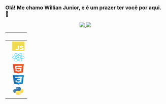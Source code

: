 ### Olá! Me chamo Willian Junior, e é um prazer ter você por aqui.  👋

<div align = "center">
  <a href="https://github.com/willian9jr">
  <img height = "180em" src = "https://github-readme-stats.vercel.app/api?username=willian9jr&show_icons=true&theme=tokyonight&include_all_commits=true&count_private=true" />
  <img height = "180em" src = "https://github-readme-stats.vercel.app/api/top-langs/?username=willian9jr&layout=compact&langs_count=7&theme=tokyonight" />
</div>

| <div style="display: inline_block"><br> |                                                              |
| --------------------------------------- | ------------------------------------------------------------ |
|                                         | <img align="center" alt="Rafa-Js" height="30" width="40" src="https://raw.githubusercontent.com/devicons/devicon/master/icons/javascript/javascript-plain.svg"> |
|                                         | <img align="center" alt="Rafa-React" height="30" width="40" src="https://raw.githubusercontent.com/devicons/devicon/master/icons/react/react-original.svg"> |
|                                         | <img align="center" alt="Rafa-HTML" height="30" width="40" src="https://raw.githubusercontent.com/devicons/devicon/master/icons/html5/html5-original.svg"> |
|                                         | <img align="center" alt="Rafa-CSS" height="30" width="40" src="https://raw.githubusercontent.com/devicons/devicon/master/icons/css3/css3-original.svg"> |
|                                         | <img align="center" alt="Rafa-Python" height="30" width="40" src="https://raw.githubusercontent.com/devicons/devicon/master/icons/python/python-original.svg"> |
|                                         | </div>                                                       |
